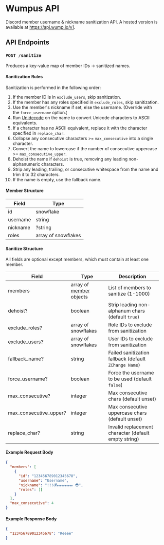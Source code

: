 # Wumpus API

Discord member username & nickname sanitization API. A hosted version is available at https://api.wump.io/v1.

## API Endpoints

### `POST /sanitize`

Produces a key-value map of member IDs → sanitized names.

#### Sanitization Rules

Sanitization is performed in the following order:

1. If the member ID is in `exclude_users`, skip sanitization.
2. If the member has any roles specified in `exclude_roles`, skip sanitization.
3. Use the member's nickname if set, else the username. (Override with the `force_username` option.)
4. Run [Unidecode](https://pypi.org/project/Unidecode/) on the name to convert Unicode characters to ASCII equivalents.
5. If a character has no ASCII equivalent, replace it with the character specified in `replace_char`.
6. Collapse any consecutive characters >= `max_consecutive` into a single character.
7. Convert the name to lowercase if the number of consecutive uppercase >= `max_consecutive_upper`.
8. Dehoist the name if `dehoist` is true, removing any leading non-alphanumeric characters.
9. Strip any leading, trailing, or consecutive whitespace from the name and trim it to 32 characters.
10. If the name is empty, use the fallback name.

#### Member Structure

| Field    | Type                |
| -------- | ------------------- |
| id       | snowflake           |
| username | string              |
| nickname | ?string             |
| roles    | array of snowflakes |

#### Sanitize Structure

All fields are optional except members, which must contain at least one member.

| Field                  | Type                                         | Description                                           |
| ---------------------- | -------------------------------------------- | ----------------------------------------------------- |
| members                | array of [member](#member-structure) objects | List of members to sanitize (1-1000)                  |
| dehoist?               | boolean                                      | Strip leading non-alphanum chars (default `true`)     |
| exclude_roles?         | array of snowflakes                          | Role IDs to exclude from sanitization                 |
| exclude_users?         | array of snowflakes                          | User IDs to exclude from sanitization                 |
| fallback_name?         | string                                       | Failed sanitization fallback (default `ZChange Name`) |
| force_username?        | boolean                                      | Force the username to be used (default `false`)       |
| max_consecutive?       | integer                                      | Max consecutive chars (default unset)                 |
| max_consecutive_upper? | integer                                      | Max consecutive uppercase chars (default unset)       |
| replace_char?          | string                                       | Invalid replacement character (default empty string)  |

#### Example Request Body

```json
{
  "members": [
    {
      "id": "123456789012345678",
      "username": "Username",
      "nickname": "!!!𝓡𝓮𝓮𝓮𝓮𝓮𝓮𝓮𝓮𝓮𝓮 😎",
      "roles": []
    }
  ],
  "max_consecutive": 4
}
```

#### Example Response Body

```json
{
  "123456789012345678": "Reeee"
}
```
